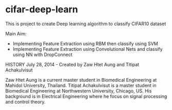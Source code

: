 cifar-deep-learn
================

This is project to create Deep learning algorithm to classify CIFAR10 dataset

Main Aim:
- Implementing Feature Extraction using RBM then classify using SVM
- Implementing Feature Extraction using Convolutional Nets and classify using NN with DropConnect


HISTORY
July 28, 2014 - Created by Zaw Htet Aung and Titipat Achakulvisut

Zaw Htet Aung is a current master student in Biomedical Engineering at Mahidol University, Thailand.
Titipat Achakulvisut is a master student in Biomedical Engineering at Northwestern University, Chicago, US. His background is in Electrical Engineering where he focus on signal processing and control theory.
